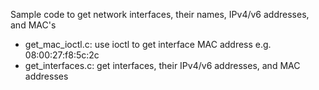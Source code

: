 Sample code to get network interfaces, their names, IPv4/v6 addresses, and MAC's

* get_mac_ioctl.c:  use ioctl to get interface MAC address e.g. 08:00:27:f8:5c:2c
* get_interfaces.c: get interfaces, their IPv4/v6 addresses, and MAC addresses

